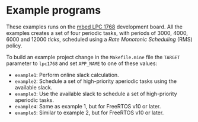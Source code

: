 # Example programs

These examples runs on the [mbed LPC 1768](https://developer.mbed.org/platforms/mbed-LPC1768/) development board. All the examples creates a set of four periodic tasks, with periods of 3000, 4000, 6000 and 12000 *ticks*, scheduled using a *Rate Monotonic Scheduling* (RMS) policy.

To build an example project change in the `Makefile.mine` file the `TARGET` parameter to `lpc1768` and set `APP_NAME` to one of these values:

* `example1`: Perform online slack calculation.
* `example2`: Schedule a set of high-priority aperiodic tasks using the available slack.
* `example3`: Use the available slack to schedule a set of high-priority aperiodic tasks.
* `example4`: Same as example 1, but for FreeRTOS v10 or later.
* `example5`: Similar to example 2, but for FreeRTOS v10 or later.
